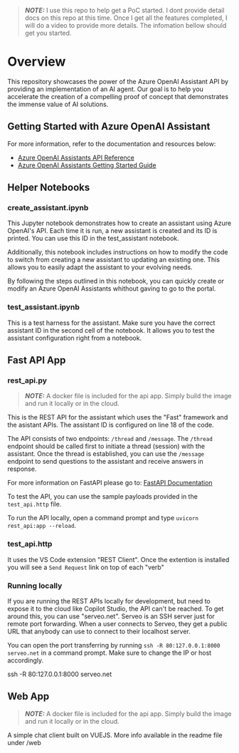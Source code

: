 > **_NOTE:_** I use this repo to help get a PoC started. I dont provide detail docs on this repo at this time. Once I get all the features completed, I will do a video to provide more details. The infomation bellow should get you started. 

# Overview

This repository showcases the power of the Azure OpenAI Assistant API by providing an implementation of an AI agent. Our goal is to help you accelerate the creation of a compelling proof of concept that demonstrates the immense value of AI solutions.

## Getting Started with Azure OpenAI Assistant

For more information, refer to the documentation and resources below:

- [Azure OpenAI Assistants API Reference](https://platform.openai.com/docs/api-reference/assistants)
- [Azure OpenAI Assistants Getting Started Guide](https://learn.microsoft.com/en-us/azure/ai-services/openai/how-to/assistant)

## Helper Notebooks

### create_assistant.ipynb

This Jupyter notebook demonstrates how to create an assistant using Azure OpenAI's API. Each time it is run, a new assistant is created and its ID is printed. You can use this ID in the test_assistant notebook.

Additionally, this notebook includes instructions on how to modify the code to switch from creating a new assistant to updating an existing one. This  allows you to easily adapt the assistant to your evolving needs.

By following the steps outlined in this notebook, you can quickly create or modify an Azure OpenAI Assistants whithout gaving to go to the portal.

### test_assistant.ipynb

This is a test harness for the assistant. Make sure you have the correct assistant ID in the second cell of the notebook. It allows you to test the assistant configuration right from a notebook.

## Fast API App

### rest_api.py

> **_NOTE:_**  A docker file is included for the api app. Simply build the image and run it locally or in the cloud.

This is the REST API for the assistant which uses the "Fast" framework and the asistant APIs. The assistant ID is configured on line 18 of the code.

The API consists of two endpoints: `/thread` and `/message`. The `/thread` endpoint should be called first to initiate a thread (session) with the assistant. Once the thread is established, you can use the `/message` endpoint to send questions to the assistant and receive answers in response.

For more information on FastAPI please go to: [FastAPI Documentation](https://fastapi.tiangolo.com/)

To test the API, you can use the sample payloads provided in the `test_api.http` file.

To run the API locally, open a command prompt and type `uvicorn rest_api:app --reload`.

### test_api.http

It uses the VS Code extension "REST Client". Once the extention is installed you will see a `Send Request` link on top of each "verb"


### Running locally

If you are running the REST APIs locally for development, but need to expose it to the cloud like Copilot Studio, the API can't be reached. To get around this, you can use "serveo.net". Serveo is an SSH server just for remote port forwarding. When a user connects to Serveo, they get a public URL that anybody can use to connect to their localhost server.

You can open the port transferring by running `ssh -R 80:127.0.0.1:8000 serveo.net` in a command prompt. Make sure to change the IP or host accordingly.

ssh -R 80:127.0.0.1:8000 serveo.net

## Web App

> **_NOTE:_**  A docker file is included for the api app. Simply build the image and run it locally or in the cloud.

A simple chat client built on VUEJS. More info available in the readme file under /web